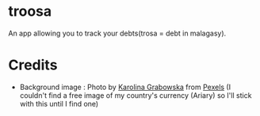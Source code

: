 # troosa

An app allowing you to track your debts(trosa = debt in malagasy).

# Credits

* Background image : Photo by [Karolina Grabowska](https://www.pexels.com/@karolina-grabowska?utm_content=attributionCopyText&utm_medium=referral&utm_source=pexels) from [Pexels](https://www.pexels.com/photo/stack-of-dollar-cash-bills-4386469/?utm_content=attributionCopyText&utm_medium=referral&utm_source=pexels)
(I couldn't find a free image of my country's currency (Ariary) so I'll stick with this until I find one)